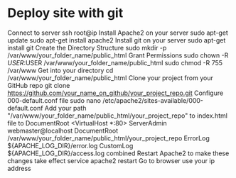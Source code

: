 
# Deploy site with git

Connect to server
ssh root@ip
Install Apache2 on your server
sudo apt-get update
sudo apt-get install apache2
Install git on your server
sudo apt-get install git
Create the Directory Structure
sudo mkdir -p /var/www/your_folder_name/public_html
Grant Permissions
sudo chown -R $USER:$USER /var/www/your_folder_name/public_html
sudo chmod -R 755 /var/www
Get into your directory
cd /var/www/your_folder_name/public_html
Clone your project from your GitHub repo
git clone https://github.com/your_name_on_github/your_project_repo.git
Configure 000-default.conf file
sudo nano /etc/apache2/sites-available/000-default.conf
Add your path "/var/www/your_folder_name/public_html/your_project_repo" to index.html file to DocumentRoot
<VirtualHost *:80>
    ServerAdmin webmaster@localhost
    DocumentRoot /var/www/your_folder_name/public_html/your_project_repo
    ErrorLog ${APACHE_LOG_DIR}/error.log
    CustomLog ${APACHE_LOG_DIR}/access.log combined
</VirtualHost>
Restart Apache2 to make these changes take effect
service apache2 restart
Go to browser use your ip address


```python

```
